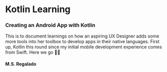 # Kotlin Learning
### Creating an Android App with Kotlin

This is to document learnings on how an aspiring UX Designer adds some more tools into her toolbox to develop apps in their native languages. First up, Kotlin this round since my initial mobile development experience comes from Swift. Here we go ✌🏽

#### M.S. Regalado
